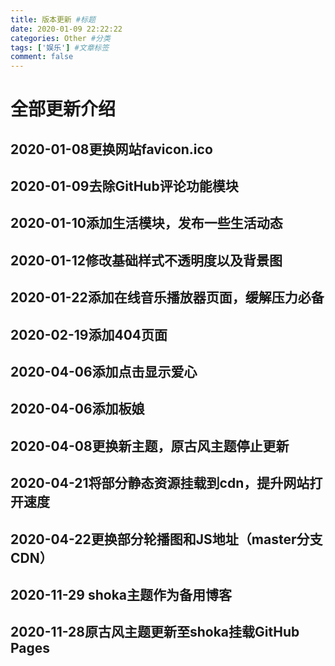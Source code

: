 ```yaml
---
title: 版本更新 #标题
date: 2020-01-09 22:22:22
categories: Other #分类
tags: ['娱乐'] #文章标签
comment: false
---
```


# 全部更新介绍
<!--more-->
## 2020-01-08更换网站favicon.ico
## 2020-01-09去除GitHub评论功能模块
## 2020-01-10添加生活模块，发布一些生活动态
## 2020-01-12修改基础样式不透明度以及背景图
## 2020-01-22添加在线音乐播放器页面，缓解压力必备
## 2020-02-19添加404页面
## 2020-04-06添加点击显示爱心
## 2020-04-06添加板娘
## 2020-04-08更换新主题，原古风主题停止更新
## 2020-04-21将部分静态资源挂载到cdn，提升网站打开速度
## 2020-04-22更换部分轮播图和JS地址（master分支CDN）
## 2020-11-29 shoka主题作为备用博客
## 2020-11-28原古风主题更新至shoka挂载GitHub Pages